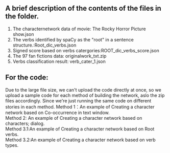 ## A brief description of the contents of the files in the folder.
1. The characternetwork data of movie: The Rocky Horror Picture show.json
2. The verbs identified by spaCy as the "root" in a sentence structure.:Root_dic_verbs.json
3. Signed score based on verbs catergories:ROOT_dic_verbs_score.json
4. The 97 fan fictions data: originalwork_txt.zip
5. Verbs classification result: verb_cater_1.json

## For the code:
Due to the large file size, we can't upload the code directly at once, so we upload a sample code for each method of building the network, aslo the zip files accordingly. Since we're just running the same code on different stories in each method.
Method 1：An example of Creating a  character network based on Co-occurrence in text window.  
Method 2: An example of Creating a  character network based on characters; dialog.  
Method 3.1:An example of Creating a  character network based on Root verbs.  
Method 3.2:An example of Creating a  character network based on verb types.  


